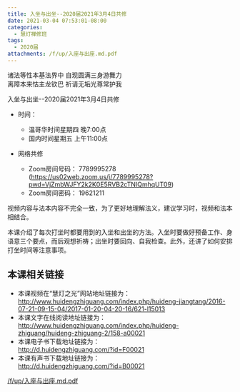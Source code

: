 ```yaml
---
title: 入坐与出坐--2020届2021年3月4日共修
date: 2021-03-04 07:53:01-08:00
categories:
  - 慧灯禅修班
tags:
  - 2020届
attachments: /f/up/入座与出座.md.pdf
---
```

诸法等性本基法界中 自现圆满三身游舞力  
离障本来怙主龙钦巴 祈请无垢光尊常护我  

入坐与出坐--2020届2021年3月4日共修

- 时间：
  - 温哥华时间星期四 晚7:00点
  - 国内时间星期五 上午11:00点

- 网络共修
  - Zoom房间号码： 7789995278 (<https://us02web.zoom.us/j/7789995278?pwd=VjZmbWJFY2k2K0E5RVB2cTNIQmhqUT09>)
  - Zoom房间密码： 19621211

视频内容与法本内容不完全一致，为了更好地理解法义，建议学习时，视频和法本相结合。

本课介绍了每次打坐时都要用到的入坐和出坐的方法。入坐时要做好预备工作、身语意三个要点，而后观想祈祷；出坐时要回向、自我检查。此外，还讲了如何安排打坐时间等注意事项。

## 本课相关链接

- 本课视频在“慧灯之光”网站地址链接为：  
<http://www.huidengzhiguang.com/index.php/huideng-jiangtang/2016-07-21-09-15-04/2017-01-20-04-20-16/621-l15013>
- 本课文字在线阅读地址链接为：  
<http://www.huidengzhiguang.com/index.php/huideng-zhiguang/huideng-zhiguang-2/158-a00021>
- 本课电子书下载地址链接为：  
<http://d.huidengzhiguang.com/?id=F00021>
- 本课有声书下载地址链接为：  
<http://d.huidengzhiguang.com/?id=B00021>

[/f/up/入座与出座.md.pdf](https://s3.ca-central-1.wasabisys.com/hddata/f.huidengchanxiu.net/hdv/f/up/入座与出座.md.pdf)
